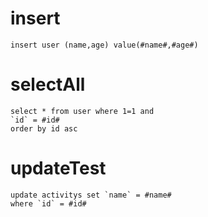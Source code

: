 insert
===

	insert user (name,age) value(#name#,#age#)

selectAll
===
	select * from user where 1=1 and
	`id` = #id#
	order by id asc 



updateTest
===

	update activitys set `name` = #name#
	where `id` = #id#
	


